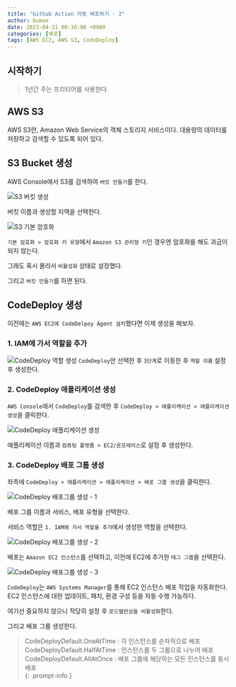 ```yaml
---
title: "Github Action 자동 배포하기 - 2"
author: bumoo
date: 2023-04-21 00:16:00 +0900
categories: [배포]
tags: [AWS EC2, AWS S3, CodeDeploy]
---
```


## 시작하기
> 1년간 주는 프리티어를 사용한다.

## AWS S3

AWS S3란, Amazon Web Service의 객체 스토리지 서비스이다. 대용량의 데이터를 저장하고 검색할 수 있도록 되어 있다.

## S3 Bucket 생성

AWS Console에서 S3를 검색하여 `버킷 만들기`를 한다.

![S3 버킷 생성](https://user-images.githubusercontent.com/61149599/233411188-1b10c80e-1df8-41a1-8b14-32a5b57c7f29.png)

버킷 이름과 생성할 지역을 선택한다.

![S3 기본 암호화](https://user-images.githubusercontent.com/61149599/233413032-6633204c-f77d-4f68-8a59-868b3f0c7058.png)

`기본 암호화 > 암호화 키 유형`에서 `Amazon S3 관리형 키`인 경우엔 암호화를 해도 과금이 되지 않는다.

그래도 혹시 몰라서 `비활성화` 상태로 설정했다.

그리고 `버킷 만들기`를 하면 된다.

## CodeDeploy 생성

이전에는 `AWS EC2에 CodeDelpoy Agent 설치`했다면 이제 생성을 해보자.

### 1. IAM에 가서 역할을 추가

![CodeDeploy 역할 생성](https://user-images.githubusercontent.com/61149599/233414175-e8a251db-8341-4dc8-8bd9-b61500c4fada.png)
`CodeDeploy`만 선택한 후 `3단계`로 이동한 후 `역할 이름` 설정 후 생성한다.

### 2. CodeDeploy 애플리케이션 생성

`AWS Console`에서 `CodeDeploy`를 검색한 후 `CodeDeploy > 애플리케이션 > 애플리케이션 생성`을 클릭한다.

![CodeDeploy 애플리케이션 생성](https://user-images.githubusercontent.com/61149599/233415700-57a5fe30-d17e-4fa5-a3ca-c25327b6d181.png)

애플리케이션 이름과 `컴퓨팅 플랫폼 > EC2/온프레미스`로 설정 후 생성한다.

### 3. CodeDeploy 배포 그룹 생성

좌측에 `CodeDeploy > 애플리케이션 > 애플리케이션 > 배포 그룹 생성`을 클릭한다.

![CodeDeploy 배포그룹 생성 - 1](https://user-images.githubusercontent.com/61149599/233416424-3c86c755-9128-4d7f-a503-b3e8bfab59ee.png)

배포 그룹 이름과 서비스, 배포 유형을 선택한다. 

서비스 역할은 `1. IAM에 가서 역할을 추가`에서 생성한 역할을 선택한다.

![CodeDeploy 배포그룹 생성 - 2](https://user-images.githubusercontent.com/61149599/233417105-ac0ec9fe-9d35-49d6-9733-bffbc56c3898.png)

배포는 `Amazon EC2 인스턴스`를 선택하고, 이전에 EC2에 추가한 `태그 그룹`을 선택한다.

![CodeDeploy 배포그룹 생성 - 3](https://user-images.githubusercontent.com/61149599/233417632-a1acbfac-f70a-4434-a7fb-92f814371def.png)

`CodeDeploy`는 `AWS Systems Manager`를 통해 EC2 인스턴스 배포 작업을 자동화한다. EC2 인스턴스에 대한 업데이트, 패치, 환경 구성 등을 자동 수행 가능하다.

여기선 중요하지 않으니 적당히 설정 후 `로드밸런싱을 비활성화`한다.

그리고 배포 그룹 생성한다.

> CodeDeployDefault.OneAtTime : 각 인스턴스를 순차적으로 배포<br>
> CodeDeployDefault.HalfAtTime : 인스턴스를 두 그룹으로 나누어 배포<br>
> CodeDeployDefault.AllAtOnce : 배포 그룹에 해당하는 모든 인스턴스를 동시 배포<br>
{: .prompt-info }


